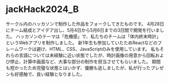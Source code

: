 # jackHack2024_B
サークル内のハッカソンで制作した作品をフォークしてきたものです。
4月28日にチーム結成とアイデア出し、5月4日から5月6日までの3日間で開発を行いました。
ハッカソンのテーマは「危機感」で、私たちのチームは「体内終末時計」というWebアプリを制作しました。
新1年生も参加していたためReactなどのフレームワークは避け、HTML、CSS、JavaScriptのみを使用しています。
私もそれらの言語については未経験に近い状態でしたが、時計画像の用意から回転および停止、計算中画面など、大事な部分の制作を担当させてもらいました。
期間も短かったため完璧な状態とはいかず、優勝も逃しましたが、私が行ったプレゼンも好感触で、良い経験となりました。